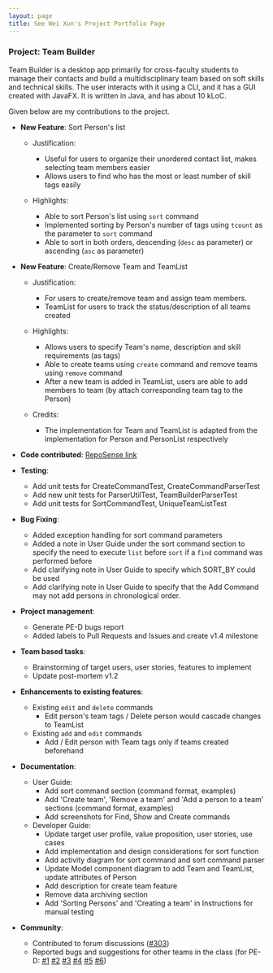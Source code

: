 ```yaml
---
layout: page
title: See Wei Xun's Project Portfolio Page
---
```


### Project: Team Builder

Team Builder is a desktop app primarily for cross-faculty students to manage their contacts and build a multidisciplinary team based on soft skills and technical skills. The user interacts with it using a CLI, and it has a GUI created with JavaFX. It is written in Java, and has about 10 kLoC.

Given below are my contributions to the project.

* **New Feature**: Sort Person's list
  * Justification:
    * Useful for users to organize their unordered contact list, makes selecting team members easier
    * Allows users to find who has the most or least number of skill tags easily
  
  * Highlights:
    * Able to sort Person's list using `sort` command 
    * Implemented sorting by Person's number of tags using `tcount` as the parameter to `sort` command
    * Able to sort in both orders, descending (`desc` as parameter) or ascending (`asc` as parameter) 
  
* **New Feature**: Create/Remove Team and TeamList
  * Justification:
    * For users to create/remove team and assign team members.
    * TeamList for users to track the status/description of all teams created
    
  * Highlights:
    * Allows users to specify Team's name, description and skill requirements (as tags)
    * Able to create teams using `create` command and remove teams using `remove` command
    * After a new team is added in TeamList, users are able to add members to team (by attach corresponding team tag to the Person)
  * Credits:
    * The implementation for Team and TeamList is adapted from the implementation for Person and PersonList respectively

* **Code contributed**: [RepoSense link](https://nus-cs2103-ay2223s2.github.io/tp-dashboard/?search=swx0&breakdown=true)

* **Testing**:
  * Add unit tests for CreateCommandTest, CreateCommandParserTest
  * Add new unit tests for ParserUtilTest, TeamBuilderParserTest
  * Add unit tests for SortCommandTest, UniqueTeamListTest

* **Bug Fixing**:
  * Added exception handling for sort command parameters
  * Added a note in User Guide under the sort command section to specify the need to execute `list` before `sort` if a `find` command was performed before
  * Add clarifying note in User Guide to specify which SORT_BY could be used
  * Add clarifying note in User Guide to specify that the Add Command may not add persons in chronological order.

* **Project management**:
  * Generate PE-D bugs report
  * Added labels to Pull Requests and Issues and create v1.4 milestone

* **Team based tasks**:
  * Brainstorming of target users, user stories, features to implement
  * Update post-mortem v1.2

* **Enhancements to existing features**:
  * Existing `edit` and `delete` commands
    * Edit person's team tags / Delete person would cascade changes to TeamList
  * Existing `add` and `edit` commands
    * Add / Edit person with Team tags only if teams created beforehand

* **Documentation**:
  * User Guide:
    * Add sort command section (command format, examples)
    * Add 'Create team', 'Remove a team' and 'Add a person to a team' sections (command format, examples)
    * Add screenshots for Find, Show and Create commands
  * Developer Guide:
    * Update target user profile, value proposition, user stories, use cases
    * Add implementation and design considerations for sort function
    * Add activity diagram for sort command and sort command parser
    * Update Model component diagram to add Team and TeamList, update attributes of Person
    * Add description for create team feature
    * Remove data archiving section
    * Add 'Sorting Persons' and 'Creating a team' in Instructions for manual testing

* **Community**:
  * Contributed to forum discussions ([\#303](https://github.com/nus-cs2103-AY2223S2/forum/issues/303))
  * Reported bugs and suggestions for other teams in the class (for PE-D: [\#1](https://github.com/swx0/ped/issues/1) [\#2](https://github.com/swx0/ped/issues/2) [\#3](https://github.com/swx0/ped/issues/3) [\#4](https://github.com/swx0/ped/issues/4) [\#5](https://github.com/swx0/ped/issues/5) [\#6](https://github.com/swx0/ped/issues/6))
